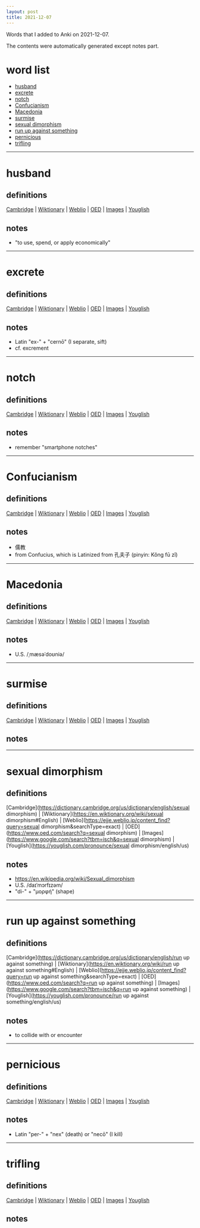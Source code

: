 ```yaml
---
layout: post
title: 2021-12-07
---
```


Words that I added to Anki on 2021-12-07.

The contents were automatically generated except notes part.
# word list
- [husband](#husband)
- [excrete](#excrete)
- [notch](#notch)
- [Confucianism](#confucianism)
- [Macedonia](#macedonia)
- [surmise](#surmise)
- [sexual dimorphism](#sexual-dimorphism)
- [run up against something](#run-up-against-something)
- [pernicious](#pernicious)
- [trifling](#trifling)

---

# husband
## definitions
[Cambridge](https://dictionary.cambridge.org/us/dictionary/english/husband)
|
[Wiktionary](https://en.wiktionary.org/wiki/husband#English)
|
[Weblio](https://ejje.weblio.jp/content_find?query=husband&searchType=exact)
|
[OED](https://www.oed.com/search?q=husband)
|
[Images](https://www.google.com/search?tbm=isch&q=husband)
|
[Youglish](https://youglish.com/pronounce/husband/english/us)

## notes
- "to use, spend, or apply economically"

---

# excrete
## definitions
[Cambridge](https://dictionary.cambridge.org/us/dictionary/english/excrete)
|
[Wiktionary](https://en.wiktionary.org/wiki/excrete#English)
|
[Weblio](https://ejje.weblio.jp/content_find?query=excrete&searchType=exact)
|
[OED](https://www.oed.com/search?q=excrete)
|
[Images](https://www.google.com/search?tbm=isch&q=excrete)
|
[Youglish](https://youglish.com/pronounce/excrete/english/us)

## notes
- Latin "ex-" + "cernō" (I separate, sift)
- cf. excrement

---

# notch
## definitions
[Cambridge](https://dictionary.cambridge.org/us/dictionary/english/notch)
|
[Wiktionary](https://en.wiktionary.org/wiki/notch#English)
|
[Weblio](https://ejje.weblio.jp/content_find?query=notch&searchType=exact)
|
[OED](https://www.oed.com/search?q=notch)
|
[Images](https://www.google.com/search?tbm=isch&q=notch)
|
[Youglish](https://youglish.com/pronounce/notch/english/us)

## notes
- remember "smartphone notches"

---

# Confucianism
## definitions
[Cambridge](https://dictionary.cambridge.org/us/dictionary/english/Confucianism)
|
[Wiktionary](https://en.wiktionary.org/wiki/Confucianism#English)
|
[Weblio](https://ejje.weblio.jp/content_find?query=Confucianism&searchType=exact)
|
[OED](https://www.oed.com/search?q=Confucianism)
|
[Images](https://www.google.com/search?tbm=isch&q=Confucianism)
|
[Youglish](https://youglish.com/pronounce/Confucianism/english/us)

## notes
- 儒教
- from Confucius, which is Latinized from 孔夫子 (pinyin: Kǒng fū zǐ)

---

# Macedonia
## definitions
[Cambridge](https://dictionary.cambridge.org/us/dictionary/english/Macedonia)
|
[Wiktionary](https://en.wiktionary.org/wiki/Macedonia#English)
|
[Weblio](https://ejje.weblio.jp/content_find?query=Macedonia&searchType=exact)
|
[OED](https://www.oed.com/search?q=Macedonia)
|
[Images](https://www.google.com/search?tbm=isch&q=Macedonia)
|
[Youglish](https://youglish.com/pronounce/Macedonia/english/us)

## notes
- U.S. /ˌmæsəˈdoʊniə/

---

# surmise
## definitions
[Cambridge](https://dictionary.cambridge.org/us/dictionary/english/surmise)
|
[Wiktionary](https://en.wiktionary.org/wiki/surmise#English)
|
[Weblio](https://ejje.weblio.jp/content_find?query=surmise&searchType=exact)
|
[OED](https://www.oed.com/search?q=surmise)
|
[Images](https://www.google.com/search?tbm=isch&q=surmise)
|
[Youglish](https://youglish.com/pronounce/surmise/english/us)

## notes

---

# sexual dimorphism
## definitions
[Cambridge](https://dictionary.cambridge.org/us/dictionary/english/sexual dimorphism)
|
[Wiktionary](https://en.wiktionary.org/wiki/sexual dimorphism#English)
|
[Weblio](https://ejje.weblio.jp/content_find?query=sexual dimorphism&searchType=exact)
|
[OED](https://www.oed.com/search?q=sexual dimorphism)
|
[Images](https://www.google.com/search?tbm=isch&q=sexual dimorphism)
|
[Youglish](https://youglish.com/pronounce/sexual dimorphism/english/us)

## notes
- <https://en.wikipedia.org/wiki/Sexual_dimorphism>
- U.S. /daɪˈmɔrfɪzəm/
- "di-" + "μορφή" (shape)

---

# run up against something
## definitions
[Cambridge](https://dictionary.cambridge.org/us/dictionary/english/run up against something)
|
[Wiktionary](https://en.wiktionary.org/wiki/run up against something#English)
|
[Weblio](https://ejje.weblio.jp/content_find?query=run up against something&searchType=exact)
|
[OED](https://www.oed.com/search?q=run up against something)
|
[Images](https://www.google.com/search?tbm=isch&q=run up against something)
|
[Youglish](https://youglish.com/pronounce/run up against something/english/us)

## notes
- to collide with or encounter

---

# pernicious
## definitions
[Cambridge](https://dictionary.cambridge.org/us/dictionary/english/pernicious)
|
[Wiktionary](https://en.wiktionary.org/wiki/pernicious#English)
|
[Weblio](https://ejje.weblio.jp/content_find?query=pernicious&searchType=exact)
|
[OED](https://www.oed.com/search?q=pernicious)
|
[Images](https://www.google.com/search?tbm=isch&q=pernicious)
|
[Youglish](https://youglish.com/pronounce/pernicious/english/us)

## notes
- Latin "per-" + "nex" (death) or "necō" (I kill)

---

# trifling
## definitions
[Cambridge](https://dictionary.cambridge.org/us/dictionary/english/trifling)
|
[Wiktionary](https://en.wiktionary.org/wiki/trifling#English)
|
[Weblio](https://ejje.weblio.jp/content_find?query=trifling&searchType=exact)
|
[OED](https://www.oed.com/search?q=trifling)
|
[Images](https://www.google.com/search?tbm=isch&q=trifling)
|
[Youglish](https://youglish.com/pronounce/trifling/english/us)

## notes

